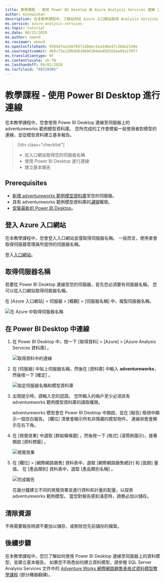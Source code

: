 ```yaml
---
title: 教學課程 - 使用 Power BI Desktop 與 Azure Analysis Services 連線 | Microsoft Docs
author: minewiskan
description: 在本教學課程中，了解如何從 Azure 入口網站取得 Analysis Services 的伺服器名稱，然後使用 Power BI Desktop 來連線到伺服器。
ms.service: azure-analysis-services
ms.topic: tutorial
ms.date: 08/31/2020
ms.author: owend
ms.reviewer: owend
ms.openlocfilehash: 950447aa146f05714b6ec5ea3d6e47c368a2140e
ms.sourcegitcommit: d68c72e120bdd610bb6304dad503d3ea89a1f0f7
ms.translationtype: HT
ms.contentlocale: zh-TW
ms.lasthandoff: 09/01/2020
ms.locfileid: "89229305"
---
```

# <a name="tutorial-connect-with-power-bi-desktop"></a>教學課程 - 使用 Power BI Desktop 進行連線

在本教學課程中，您會使用 Power BI Desktop 連線至伺服器上的 adventureworks 範例模型資料庫。 您所完成的工作會模擬一般使用者對模型的連線，並從模型資料建立基本報告。

> [!div class="checklist"]
> * 從入口網站取得您的伺服器名稱
> * 使用 Power BI Desktop 進行連線
> * 建立基本報告

## <a name="prerequisites"></a>Prerequisites

- [新增 adventureworks 範例模型資料庫](../analysis-services-create-sample-model.md)至您的伺服器。
- 具有 adventureworks 範例模型資料庫的[*讀取*](../analysis-services-server-admins.md)權限。
- [安裝最新的 Power BI Desktop](https://powerbi.microsoft.com/desktop)。

## <a name="sign-in-to-the-azure-portal"></a>登入 Azure 入口網站
在本教學課程中，您會登入入口網站並僅取得伺服器名稱。 一般而言，使用者會取得伺服器管理員所提供的伺服器名稱。

登入[入口網站](https://portal.azure.com/)。

## <a name="get-server-name"></a>取得伺服器名稱
若要從 Power BI Desktop 連線至您的伺服器，首先您必須要有伺服器名稱。 您可以從入口網站取得伺服器名稱。

在 [Azure 入口網站]  > 伺服器 > [概觀]   >  [伺服器名稱]  中，複製伺服器名稱。
   
   ![在 Azure 中取得伺服器名稱](./media/analysis-services-tutorial-pbid/aas-copy-server-name.png)

## <a name="connect-in-power-bi-desktop"></a>在 Power BI Desktop 中連線

1. 在 Power BI Desktop 中，按一下 [取得資料]   > [Azure]   > [Azure Analysis Services 資料庫]  。

   ![取得資料中的連線](./media/analysis-services-tutorial-pbid/aas-pbid-connect-aasserver.png)

2. 在 [伺服器]  中貼上伺服器名稱，然後在 [資料庫]  中輸入 **adventureworks**，然後按一下 [確定]  。

   ![指定伺服器名稱和模型資料庫](./media/analysis-services-tutorial-pbid/aas-pbid-connect-aas-servername.png)

3. 出現提示時，請輸入您的認證。 您所輸入的帳戶至少必須具有 adventureworks 範例模型資料庫的讀取權限。

    adventureworks 模型會在 Power BI Desktop 中開啟，並在 [報告] 檢視中顯示一個空白報告。 [欄位]  清單會顯示所有非隱藏的模型物件。 連線狀態會顯示在右下角。

4. 在 [視覺效果]  中選取 [群組橫條圖]  ，然後按一下 [格式]  \(滾筒刷圖示)，接著開啟 [資料標籤]  。 

   ![視覺效果](./media/analysis-services-tutorial-pbid/aas-pbid-visualizations-report.png)

5. 在 [欄位]   > [網際網路銷售]  資料表中，選取 [網際網路銷售總計]  和 [盈餘]  量值。 在 [產品類別]  資料表中，選取 [產品類別名稱]  。

   ![完成報告](./media/analysis-services-tutorial-pbid/aas-pbid-complete-report.png)

    花幾分鐘建立不同的視覺效果並進行資料和計量的配量，以探索 adventureworks 範例模型。 當您對報告感到滿意時，請務必加以儲存。

## <a name="clean-up-resources"></a>清除資源

不再需要報告時請不要加以儲存，或刪除您先前儲存的檔案。

## <a name="next-steps"></a>後續步驟
在本教學課程中，您已了解如何使用 Power BI Desktop 連線至伺服器上的資料模型，並建立基本報告。 如果您不熟悉如何建立資料模型，請參閱 SQL Server Analysis Services 文件中的 [Adventure Works 網際網路銷售表格式資料模型教學課程](https://docs.microsoft.com/analysis-services/tutorial-tabular-1400/as-adventure-works-tutorial) \(部分機器翻譯\)。